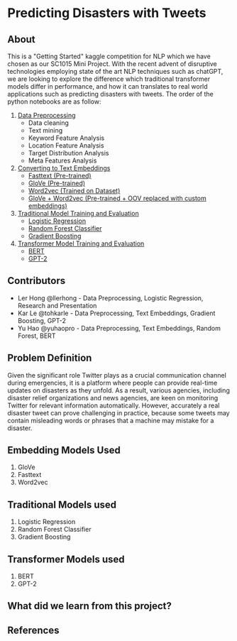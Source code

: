 # Predicting Disasters with Tweets

## About
This is a "Getting Started" kaggle competition for NLP which we have chosen as our SC1015 Mini Project.
With the recent advent of disruptive technologies employing state of the art NLP techniques such as chatGPT, we are looking to explore the difference which traditional transformer models differ in performance, and how it can translates to real world applications such as predicting disasters with tweets.
The order of the python notebooks are as follow:

1. [Data Preprocessing](https://github.com/tohkarle/SC1015-mini-project/blob/main/data_preprocessing.ipynb)
    - Data cleaning
    - Text mining
    - Keyword Feature Analysis
    - Location Feature Analysis
    - Target Distribution Analysis
    - Meta Features Analysis
2. [Converting to Text Embeddings](https://github.com/tohkarle/SC1015-mini-project/tree/main/word_embeddings)  
    - [Fasttext (Pre-trained)](https://github.com/tohkarle/SC1015-mini-project/blob/main/word_embeddings/glove_fasttext.ipynb)
    - [GloVe (Pre-trained)](https://github.com/tohkarle/SC1015-mini-project/blob/main/word_embeddings/glove_fasttext.ipynb)
    - [Word2vec (Trained on Dataset)](https://github.com/tohkarle/SC1015-mini-project/blob/main/word_embeddings/word2vec.ipynb)
    - [GloVe + Word2vec (Pre-trained + OOV replaced with custom embeddings)](https://github.com/tohkarle/SC1015-mini-project/blob/main/word_embeddings/glove_fasttext.ipynb)
3. [Traditional Model Training and Evaluation](https://github.com/tohkarle/SC1015-mini-project/tree/main/traditional_models)
    - [Logistic Regression](https://github.com/nicklimmm/movie-analysis/blob/main/traditional_models/logistic-regression.ipynb)
    - [Random Forest Classifier](https://github.com/tohkarle/SC1015-mini-project/blob/main/traditional_models/random-forest.ipynb)
    - [Gradient Boosting](https://github.com/tohkarle/SC1015-mini-project/blob/main/traditional_models/gradient_boosting.ipynb)
4. [Transformer Model Training and Evaluation](https://github.com/tohkarle/SC1015-mini-project/tree/main/transformer_models)
    - [BERT](https://github.com/nicklimmm/movie-analysis/blob/main/transformer_models/BERT.ipynb)
    - [GPT-2](https://github.com/nicklimmm/movie-analysis/blob/main/transformer_models/GPT2.ipynb)
    
## Contributors

- Ler Hong @llerhong - Data Preprocessing, Logistic Regression, Research and Presentation
- Kar Le @tohkarle - Data Preprocessing, Text Embeddings, Gradient Boosting, GPT-2
- Yu Hao @yuhaopro - Data Preprocessing, Text Embeddings, Random Forest, BERT

## Problem Definition

Given the significant role Twitter plays as a crucial communication channel during emergencies, it is a platform where people can provide real-time updates on disasters as they unfold. As a result, various agencies, including disaster relief organizations and news agencies, are keen on monitoring Twitter for relevant information automatically. However, accurately a real disaster tweet can prove challenging in practice, because some tweets may contain misleading words or phrases that a machine may mistake for a disaster. 

## Embedding Models Used

1. GloVe
2. Fasttext
3. Word2vec

## Traditional Models used

1. Logistic Regression
2. Random Forest Classifier
3. Gradient Boosting

## Transformer Models used

1. BERT
2. GPT-2

## What did we learn from this project?


## References



